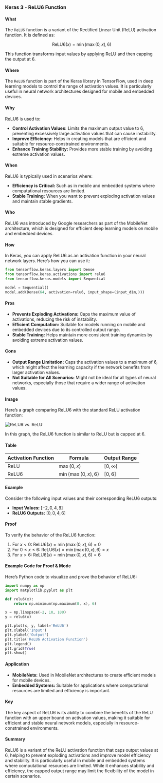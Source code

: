 <body>
    <script src="https://cdnjs.cloudflare.com/ajax/libs/mathjax/2.7.7/MathJax.js?config=TeX-MML-AM_CHTML" async></script>
    <link rel="stylesheet" href="https://cdnjs.cloudflare.com/ajax/libs/KaTeX/0.15.2/katex.min.css">
    <script src="https://cdnjs.cloudflare.com/ajax/libs/KaTeX/0.15.2/katex.min.js"></script>
    <script src="https://cdnjs.cloudflare.com/ajax/libs/KaTeX/0.15.2/contrib/auto-render.min.js"></script>
    <script>
        document.addEventListener("DOMContentLoaded", function() {
            renderMathInElement(document.body, {
                delimiters: [
                    { left: "$$", right: "$$", display: true },
                    { left: "$", right: "$", display: false }
                ]
            });
        });
    </script>   
</body>

### Keras 3 - ReLU6 Function

#### What

The `ReLU6` function is a variant of the Rectified Linear Unit (ReLU) activation function. It is defined as:

$$\text{ReLU6}(x) = \min(\max(0, x), 6) $$

This function transforms input values by applying ReLU and then capping the output at 6.

#### Where

The `ReLU6` function is part of the Keras library in TensorFlow, used in deep learning models to control the range of activation values. It is particularly useful in neural network architectures designed for mobile and embedded devices.

#### Why

ReLU6 is used to:

- **Control Activation Values:** Limits the maximum output value to 6, preventing excessively large activation values that can cause instability.
- **Improve Efficiency:** Helps in creating models that are efficient and suitable for resource-constrained environments.
- **Enhance Training Stability:** Provides more stable training by avoiding extreme activation values.

#### When

ReLU6 is typically used in scenarios where:

- **Efficiency is Critical:** Such as in mobile and embedded systems where computational resources are limited.
- **Stable Training:** When you want to prevent exploding activation values and maintain stable gradients.

#### Who

ReLU6 was introduced by Google researchers as part of the MobileNet architecture, which is designed for efficient deep learning models on mobile and embedded devices.

#### How

In Keras, you can apply ReLU6 as an activation function in your neural network layers. Here’s how you can use it:

```python
from tensorflow.keras.layers import Dense
from tensorflow.keras.activations import relu6
from tensorflow.keras.models import Sequential

model = Sequential()
model.add(Dense(64, activation=relu6, input_shape=(input_dim,)))
```

#### Pros

- **Prevents Exploding Activations:** Caps the maximum value of activations, reducing the risk of instability.
- **Efficient Computation:** Suitable for models running on mobile and embedded devices due to its controlled output range.
- **Stable Training:** Helps maintain more consistent training dynamics by avoiding extreme activation values.

#### Cons

- **Output Range Limitation:** Caps the activation values to a maximum of 6, which might affect the learning capacity if the network benefits from larger activation values.
- **Not Suitable for All Scenarios:** Might not be ideal for all types of neural networks, especially those that require a wider range of activation values.

#### Image

Here’s a graph comparing ReLU6 with the standard ReLU activation function:

![ReLU6 vs. ReLU](https://github.com/engineer-ece/Keras-learn/blob/edf75093c51220acf4d5e934fd3f5cce0ac6356c/Keras3/02.%20Layers%20API/02.%20Layer%20activations/11.%20relu6%20function/relu6_function.png)

In this graph, the ReLU6 function is similar to ReLU but is capped at 6.

#### Table

| Activation Function | Formula                 | Output Range    |
| ------------------- | ----------------------- | --------------- |
| ReLU                | $\max(0, x)$          | $[0, \infty)$ |
| ReLU6               | $\min(\max(0, x), 6)$ | $[0, 6]$      |

#### Example

Consider the following input values and their corresponding ReLU6 outputs:

- **Input Values:** $[-2, 0, 4, 8]$
- **ReLU6 Outputs:** $[0, 0, 4, 6]$

#### Proof

To verify the behavior of the ReLU6 function:

1. For $x < 0$: $\text{ReLU6}(x) = \min(\max(0, x), 6) = 0$
2. For $0 \leq x \leq 6$: $\text{ReLU6}(x) = \min(\max(0, x), 6) = x$
3. For $x > 6$: $\text{ReLU6}(x) = \min(\max(0, x), 6) = 6$

#### Example Code for Proof & Mode

Here’s Python code to visualize and prove the behavior of ReLU6:

```python
import numpy as np
import matplotlib.pyplot as plt

def relu6(x):
    return np.minimum(np.maximum(0, x), 6)

x = np.linspace(-2, 10, 100)
y = relu6(x)

plt.plot(x, y, label='ReLU6')
plt.xlabel('Input')
plt.ylabel('Output')
plt.title('ReLU6 Activation Function')
plt.legend()
plt.grid(True)
plt.show()
```

#### Application

- **MobileNets:** Used in MobileNet architectures to create efficient models for mobile devices.
- **Embedded Systems:** Suitable for applications where computational resources are limited and efficiency is important.

#### Key

The key aspect of ReLU6 is its ability to combine the benefits of the ReLU function with an upper bound on activation values, making it suitable for efficient and stable neural network models, especially in resource-constrained environments.

#### Summary

ReLU6 is a variant of the ReLU activation function that caps output values at 6, helping to prevent exploding activations and improve model efficiency and stability. It is particularly useful in mobile and embedded systems where computational resources are limited. While it enhances stability and efficiency, the capped output range may limit the flexibility of the model in certain scenarios.
